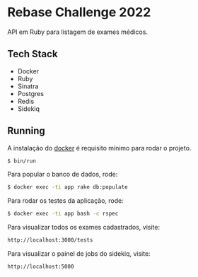 # Rebase Challenge 2022

API em Ruby para listagem de exames médicos.

## Tech Stack


* Docker
* Ruby
* Sinatra
* Postgres
* Redis
* Sidekiq

## Running

A instalação do [docker](https://www.docker.com/) é requisito mínimo para rodar o projeto.

```bash
$ bin/run
```
Para popular o banco de dados, rode:

```bash
$ docker exec -ti app rake db:populate
```
Para rodar os testes da aplicação, rode:

```bash
$ docker exec -ti app bash -c rspec
```

Para visualizar todos os exames cadastrados, visite:

```bash
http://localhost:3000/tests
```

Para visualizar o painel de jobs do sidekiq, visite:

```bash
http://localhost:5000
```